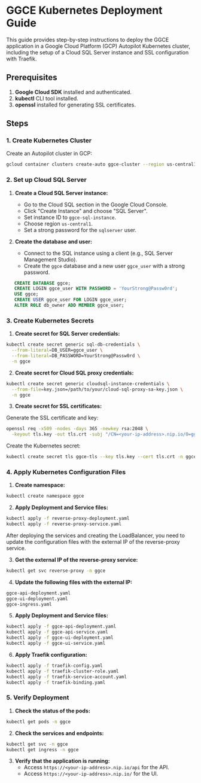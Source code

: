 # GGCE Kubernetes Deployment Guide

This guide provides step-by-step instructions to deploy the GGCE application in a Google Cloud Platform (GCP) Autopilot Kubernetes cluster, including the setup of a Cloud SQL Server instance and SSL configuration with Traefik.

## Prerequisites

1. **Google Cloud SDK** installed and authenticated.
2. **kubectl** CLI tool installed.
3. **openssl** installed for generating SSL certificates.

## Steps

### 1. Create Kubernetes Cluster

Create an Autopilot cluster in GCP:

```sh
gcloud container clusters create-auto ggce-cluster --region us-central1
```

### 2. Set up Cloud SQL Server

1. **Create a Cloud SQL Server instance:**
   - Go to the Cloud SQL section in the Google Cloud Console.
   - Click "Create Instance" and choose "SQL Server".
   - Set instance ID to `ggce-sql-instance`.
   - Choose region `us-central1`.
   - Set a strong password for the `sqlserver` user.

2. **Create the database and user:**
   - Connect to the SQL instance using a client (e.g., SQL Server Management Studio).
   - Create the `ggce` database and a new user `ggce_user` with a strong password.

```sql
   CREATE DATABASE ggce;
   CREATE LOGIN ggce_user WITH PASSWORD = 'YourStrong@Passw0rd';
   USE ggce;
   CREATE USER ggce_user FOR LOGIN ggce_user;
   ALTER ROLE db_owner ADD MEMBER ggce_user;
  ```

### 3. Create Kubernetes Secrets

1. **Create secret for SQL Server credentials:**

```sh
kubectl create secret generic sql-db-credentials \
  --from-literal=DB_USER=ggce_user \
  --from-literal=DB_PASSWORD=YourStrong@Passw0rd \
  -n ggce
```

2. **Create secret for Cloud SQL proxy credentials:**

```sh
kubectl create secret generic cloudsql-instance-credentials \
  --from-file=key.json=/path/to/your/cloud-sql-proxy-sa-key.json \
  -n ggce
```

3. **Create secret for SSL certificates:**

Generate the SSL certificate and key:

```sh
openssl req -x509 -nodes -days 365 -newkey rsa:2048 \
  -keyout tls.key -out tls.crt -subj "/CN=<your-ip-address>.nip.io/O=ggce"
```

Create the Kubernetes secret:

```sh
kubectl create secret tls ggce-tls --key tls.key --cert tls.crt -n ggce
```

### 4. Apply Kubernetes Configuration Files

1. **Create namespace:**

```sh
kubectl create namespace ggce
```

2. **Apply Deployment and Service files:**

```sh
kubectl apply -f reverse-proxy-deployment.yaml
kubectl apply -f reverse-proxy-service.yaml
```

After deploying the services and creating the LoadBalancer, you need to update the configuration files with the external IP of the reverse-proxy service.

3. **Get the external IP of the reverse-proxy service:**

```sh
kubectl get svc reverse-proxy -n ggce
```

4. **Update the following files with the external IP:**

```markdown
ggce-api-deployment.yaml
ggce-ui-deployment.yaml
ggce-ingress.yaml
```

5. **Apply Deployment and Service files:**

```sh
kubectl apply -f ggce-api-deployment.yaml
kubectl apply -f ggce-api-service.yaml
kubectl apply -f ggce-ui-deployment.yaml
kubectl apply -f ggce-ui-service.yaml
```

6. **Apply Traefik configuration:**

```sh
kubectl apply -f traefik-config.yaml
kubectl apply -f traefik-cluster-role.yaml
kubectl apply -f traefik-service-account.yaml
kubectl apply -f traefik-binding.yaml
```

### 5. Verify Deployment

1. **Check the status of the pods:**

```sh
kubectl get pods -n ggce
```

2. **Check the services and endpoints:**

```sh
kubectl get svc -n ggce
kubectl get ingress -n ggce
```

3. **Verify that the application is running:**
   - Access `https://<your-ip-address>.nip.io/api` for the API.
   - Access `https://<your-ip-address>.nip.io/` for the UI.
